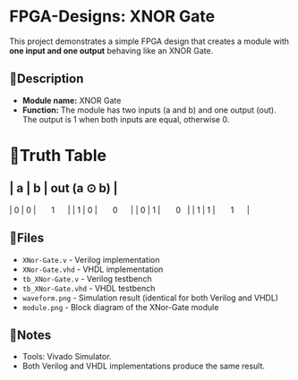 # FPGA-Designs: XNOR Gate
This project demonstrates a simple FPGA design that creates a module with **one input and one output** behaving like an XNOR Gate.

## 📌Description
- **Module name:**  XNOR Gate
- **Function:**     The module has two inputs (a and b) and one output (out). The output is 1 when both inputs are equal, otherwise 0.

# 🧮Truth Table
| a | b | out (a ⊙ b) |
------------------------
‎|‎ 0‎ |‎ 0‎ |‎ ‎ ‎ ‎ ‎ ‎ ‎ 1‎ ‎ ‎ ‎ ‎ ‎ |
‎|‎ 1‎ |‎ 0‎ |‎ ‎ ‎ ‎ ‎ ‎ ‎ 0 ‎ ‎ ‎ ‎ ‎ |
‎|‎ 0‎ |‎ 1‎ |‎ ‎ ‎ ‎ ‎ ‎ ‎ 0 ‎ ‎ ‎ ‎ ‎ |
‎|‎ 1 |‎ 1‎ |‎ ‎ ‎ ‎ ‎ ‎ ‎ 1‎ ‎ ‎ ‎ ‎ ‎ |

## 📂Files
- `XNor-Gate.v`        - Verilog   implementation
- `XNor-Gate.vhd`      - VHDL      implementation
- `tb_XNor-Gate.v`     - Verilog   testbench
- `tb_XNor-Gate.vhd`   - VHDL      testbench
- `waveform.png`      - Simulation result (identical for both Verilog and VHDL)
- `module.png`        - Block diagram of the XNor-Gate module

## 📝Notes
- Tools:    Vivado Simulator.
- Both Verilog and VHDL implementations produce the same result.
